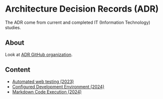 # Architecture Decision Records (ADR)

The ADR come from current and completed IT (Information Technology) studies.

## About

Look at [ADR GitHub organization](https://adr.github.io/).

## Content

* [Automated web testing (2023)](docs/automated-web-testing-2023.md)
* [Configured Development Environment (2024)](docs/configured-development-environment-2024.md)
* [Markdown Code Execution (2024)](docs/markdown-code-execution-2024.md)
